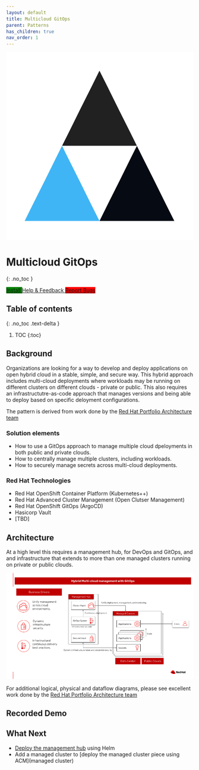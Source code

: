 ```yaml
---
layout: default
title: Multicloud GitOps
parent: Patterns
has_children: true
nav_order: 1
---
```


<div class="pattern_logo">
  <img src="/images/logos/multicloud-gitops.png" class="pattern_logo" alt="Points">
</div>

# Multicloud GitOps
{: .no_toc }

<a href="getting-started" class="btn" style="background-color:green;"> Install </a>
<a href="https://groups.google.com/u/1/g/hybrid-cloud-patterns" class="btn"> Help & Feedback </a>
<a href="https://github.com/hybrid-cloud-patterns/multicloud-gitops/issues" class="btn" style="background-color:red;"> Report Bugs </a>

## Table of contents
{: .no_toc .text-delta }

1. TOC
{:toc}

## Background
Organizations are looking for a way to develop and deploy applications on open hybrid cloud in a stable, simple, and secure way. This hybrid approach includes multi-cloud deployments where workloads may be running on different clusters on different clouds - private or public. This also requires an infrastructutre-as-code approach that manages versions and being able to deploy based on specific deloyment configurations. 

The pattern is derived from work done by the [Red Hat Portfolio Architecture team](https://gitlab.com/redhatdemocentral/portfolio-architecture-examples/-/blob/main/spi-multi-cloud-gitops.adoc)

### Solution elements

- How to use a GitOps approach to manage multiple cloud dpeloyments in both public and private clouds.
- How to centrally manage multiple clusters, including workloads.
- How to securely manage secrets across multi-cloud deployments.

### Red Hat Technologies

- Red Hat OpenShift Container Platform (Kubernetes++)
- Red Hat Advanced Cluster Management (Open Clutser Management)
- Red Hat OpenShift GitOps (ArgoCD)
- Hasicorp Vault
- [TBD]

## Architecture
At a high level this requires a management hub, for DevOps and GitOps, and and infrastructure that extends to more than one managed clusters running on private or public clouds.

[![Multi-Cloud Architecture](/images/multicloud-gitops/hybrid-multicloud-management-gitops-hl-arch.png)](/images/multicloud-gitops/hybrid-multicloud-management-gitops-hl-arch.png)

For additional logical, physical and dataflow diagrams, please see excellent work done by the [Red Hat Portfolio Architecture team](https://gitlab.com/redhatdemocentral/portfolio-architecture-examples/-/blob/main/spi-multi-cloud-gitops.adoc)

## Recorded Demo

## What Next
- [Deploy the management hub](getting-started)  using Helm 
- Add a managed cluster to [deploy the  managed cluster piece using ACM](managed cluster) 